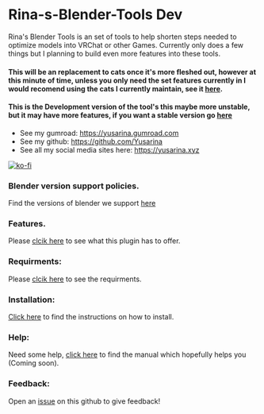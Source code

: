 # Rina-s-Blender-Tools Dev

Rina's Blender Tools is an set of tools to help shorten steps needed to optimize models into VRChat or other Games. Currently only does a few things but I planning to build even more features into these tools.

#### This will be an replacement to cats once it's more fleshed out, however at this minute of time, unless you only need the set features currently in I would recomend using the cats I currently maintain, see it [here](https://github.com/Yusarina/Cats-Blender-Plugin-Unofficial-).

#### This is the Development version of the tool's this maybe more unstable, but it may have more features, if you want a stable version go [here](https://github.com/Yusarina/Rina-s-Blender-Tools/tree/blender-40-main)

- See my gumroad: https://yusarina.gumroad.com
- See my github: https://github.com/Yusarina
- See all my social media sites here: https://yusarina.xyz

[![ko-fi](https://ko-fi.com/img/githubbutton_sm.svg)](https://ko-fi.com/R6R1SDNNP)

### Blender version support policies.

Find the versions of blender we support [here](https://github.com/Yusarina/Rina-s-Blender-Tools/wiki/Blender-Version-Support-Policies)

### Features.

Please [clcik here](https://github.com/Yusarina/Rina-s-Blender-Tools/wiki/Features) to see what this plugin has to offer. 

### Requirments:

Please [clcik here](https://github.com/Yusarina/Rina-s-Blender-Tools/wiki/Requirements) to see the requirments.

### Installation:

[Click here](https://github.com/Yusarina/Rina-s-Blender-Tools/wiki/How-to-install) to find the instructions on how to install.

### Help:

Need some help, [click here](https://github.com/Yusarina/Rina-s-Blender-Tools/wiki) to find the manual which hopefully helps you (Coming soon).

### Feedback:

Open an [issue](https://github.com/Yusarina/Rina-s-Blender-Tools/issues) on this github to give feedback!

